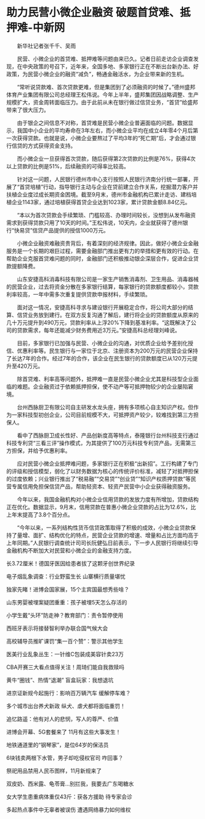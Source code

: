 # 助力民营小微企业融资 破题首贷难、抵押难-中新网

　　新华社记者张千千、吴雨

　　民营、小微企业的首贷难、抵押难等问题由来已久。记者日前走访企业调查发现，在中央政策的号召下，近年来，全国多地、多家银行正在不断出台新办法、好政策，为民营小微企业的融资“减负”，畅通金融活水，为企业带来新的生机。

　　“常听说贷款难、首次贷款更难，但是集团到了必须融资的时候了。”德州盛邦体育产业集团有限公司总经理王松伟说。今年上半年，盛邦集团因战略调整、生产规模扩大，资金周转面临压力。由于此前从未在银行做过信贷业务，“首贷”给盛邦带来了很大压力。

　　由于银企之间信息不对称，首贷难是民营小微企业普遍面临的问题。数据显示，我国中小企业的平均寿命在3年左右，而小微企业平均在成立4年零4个月后第一次获得贷款。也就是说，小微企业要熬过了平均3年的“死亡期”后，才会通过银行信贷的方式获得资金支持。

　　而小微企业一旦获得首次贷款，随后获得第2次贷款的比例是76%，获得4次以上贷款的比例是51%，后续融资的可得率比较高。

　　针对这一问题，人民银行德州市中心支行按照人民银行济南分行统一部署，开展了“首贷培植”行动，指导银行主动与企业在贷前建立合作关系，挖掘潜力客户并扶植企业度过成长期资金困境。截至9月末，德州市金融机构已累计走访、建档培植企业1143家，通过培植获得首贷企业达到1023家，累计贷款金额8.84亿元。

　　“本以为首次贷款会手续繁琐、门槛较高、办理时间较长，没想到从发布融资需求到获得贷款只用了10天的时间。”王松伟说，10天内，企业就获得了德州银行“快易贷”信贷产品提供的授信1000万元。

　　小微企业融资难融资贵背后，有着深刻的经济规律。因此，做好小微企业金融服务是一个长期的艰巨过程，需要金融部门推出更有力的举措和更有效的行动。在帮助企业克服首贷难问题的同时，金融部门还积极推动银企深层合作，促进企业贷款提额降费。

　　山东安捷高科消毒科技有限公司是一家生产销售消毒剂、卫生用品、消毒器械的民营企业，过去将资金分散在多家银行结算，每家银行的贷款额度都较小，贷款利率较高，一年中需多次重复提供贷款申报材料，手续繁琐。

　　面对这一情况，安捷高科寻求与建设银行开展稳定合作，将公司大部分的结算、信贷业务放到建行。在双方反复沟通了解后，建行将企业的贷款额度从原来的几十万元提升到490万元，贷款利率从上浮20%下降到基准利率。“这既解决了公司的贷款需求，每年还能减少财务费用近3万元。”安捷高科总经理刘峰说。

　　目前，多家银行已加强与民营、小微企业的沟通，对优质企业给予差别化授信、优惠利率等。民生银行与一家位于北京、注册资本为200万元的民营企业保持了长达7年的合作。经过7年的合作，该企业在民生银行的贷款额度已从120万元提升至420万元。

　　除首贷难、利率高等问题外，抵押难一直是民营小微企业尤其是科技型企业面临的难题。企业融资过于依赖抵押担保，使不动产等可抵押物较少的企业屡陷窘境。

　　台州西脉厨卫有限公司自主研发水龙头座，拥有多项核心自主知识产权。但作为一家科技型初创企业，公司目前规模不大，可抵押资产较少，较难找到第三方担保人。

　　看中了西脉厨卫成长性好、产品创新度高等特点，泰隆银行台州科技支行通过科技专利贷“三看三评”操作模式，为其提供了100万元科技专利贷产品，无需第三方担保，并给予优惠利率。

　　应对民营小微企业抵押难问题，多家银行正在积极“出新招”。工行构建了专门的评级和授信模型，弱化了以财务数据为核心的传统评价标准，减轻了对抵押担保的过度依赖；兴业银行推出了“税易融”“交易贷”“创业贷”“知识产权质押贷款”等民营专属信用免担保信贷产品，帮助轻资本、轻资产民营中小企业获得融资服务。

　　今年以来，我国金融机构对小微企业信用贷款的发放力度有所增加，贷款结构正在优化。数据显示，9月末，信用贷款在普惠小微企业贷款的占比为12.6%，比上年末提高了3.8个百分点。

　　“今年以来，一系列结构性货币信贷政策取得了积极的成效，小微企业贷款保持了量增、面扩、结构优化的特点，民营企业贷款的增速、增量和占比方面均高于上年同期。”人民银行调查统计司司长阮健弘日前表示，下一步人民银行将继续引导金融机构不断加大对民营和小微企业的金融支持力度。

长3.72厘米！德国牙医因给患者拔了这颗牙创世界纪录

电子烟乱象调查：行业野蛮生长 山寨横行质量堪忧

独家先睹！进博会国家展，15个主宾国最想秀些啥？  

山东男婴被埋案疑团重重：孩子被埋5天怎么存活的

小学生戴“头环”防走神？教育部门：责令暂停使用

西班牙表示将接替智利举办联合国气候大会

高校辅导员推旷课罚“集一百个赞”：警示其他学生

医美行业乱象丛生：一针维C包装成美容针卖23万

CBA开赛三大看点值得关注！周琦们能自我救赎吗

黄牛“圈钱”、热情“退潮” 盲盒玩家：我想退坑

进京证新规今起施行：影响百万辆汽车 缓解停车难？

多个城市出台养犬新政 纵犬、虐犬都将面临重罚！

追忆路遥：他有对人的悲悯，写人的尊严、价值

进博会开幕、5G套餐来了 11月有这些大事发生！

地铁通道里的“钢琴家”，是位64岁的保洁员

6块钱卖两根下水管，男子却吃侵权官司 咋回事？

祭祀用品禁用人民币图样，11月新规来了

双皮奶、西米露、龟苓膏…别拦我，我要去广东喝糖水

女大学生患重病体重仅43斤：获各方援助 待专家会诊

多起热点事件中无辜者被误伤 遭遇网络暴力如何维权
